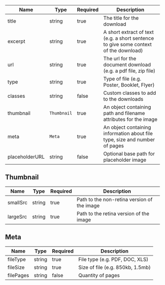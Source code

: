 | Name           | Type        | Required | Description                                                                          |
| -------------- | ----------- | -------- | ------------------------------------------------------------------------------------ |
| title          | string      | true     | The title for the download                                                           |
| excerpt        | string      | true     | A short extract of text (e.g. a short sentence to give some context of the download) |
| url            | string      | true     | The url for the document download (e.g. a pdf file, zip file)                        |
| type           | string      | true     | Type of file (e.g. Poster, Booklet, Flyer)                                           |
| classes        | string      | false    | Custom classes to add to the downloads                                               |
| thumbnail      | `Thumbnail` | true     | An object containing path and filename attributes for the image                      |
| meta           | `Meta`      | true     | An object containing information about file type, size and number of pages           |
| placeholderURL | string      | false    | Optional base path for placeholder image                                             |

## Thumbnail

| Name     | Type   | Required | Description                                 |
| -------- | ------ | -------- | ------------------------------------------- |
| smallSrc | string | true     | Path to the non-retina version of the image |
| largeSrc | string | true     | Path to the retina version of the image     |

## Meta

| Name      | Type   | Required | Description                      |
| --------- | ------ | -------- | -------------------------------- |
| fileType  | string | true     | File type (e.g. PDF, DOC, XLS)   |
| fileSize  | string | true     | Size of file (e.g. 850kb, 1.5mb) |
| filePages | string | false    | Quantity of pages                |
